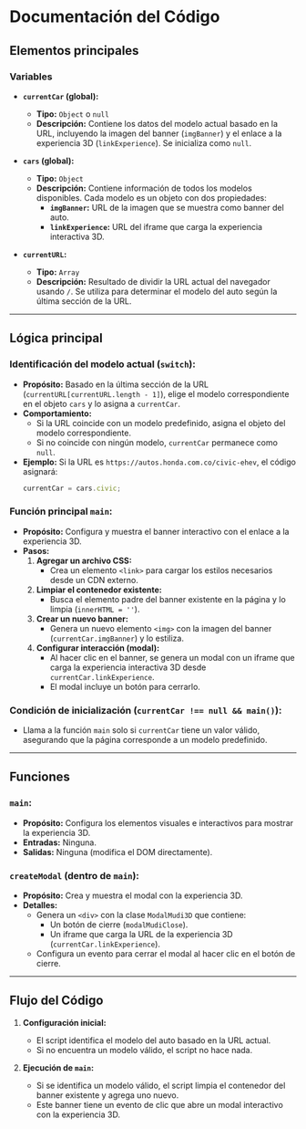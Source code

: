 
# Documentación del Código

## Elementos principales

### Variables

- **`currentCar` (global):**
  - **Tipo:** `Object` o `null`
  - **Descripción:** Contiene los datos del modelo actual basado en la URL, incluyendo la imagen del banner (`imgBanner`) y el enlace a la experiencia 3D (`linkExperience`). Se inicializa como `null`.

- **`cars` (global):**
  - **Tipo:** `Object`
  - **Descripción:** Contiene información de todos los modelos disponibles. Cada modelo es un objeto con dos propiedades:
    - **`imgBanner`:** URL de la imagen que se muestra como banner del auto.
    - **`linkExperience`:** URL del iframe que carga la experiencia interactiva 3D.

- **`currentURL`:**
  - **Tipo:** `Array`
  - **Descripción:** Resultado de dividir la URL actual del navegador usando `/`. Se utiliza para determinar el modelo del auto según la última sección de la URL.

---

## Lógica principal

### Identificación del modelo actual (`switch`):
- **Propósito:** Basado en la última sección de la URL (`currentURL[currentURL.length - 1]`), elige el modelo correspondiente en el objeto `cars` y lo asigna a `currentCar`.
- **Comportamiento:**
  - Si la URL coincide con un modelo predefinido, asigna el objeto del modelo correspondiente.
  - Si no coincide con ningún modelo, `currentCar` permanece como `null`.
- **Ejemplo:** Si la URL es `https://autos.honda.com.co/civic-ehev`, el código asignará:
  ```javascript
  currentCar = cars.civic;
  ```

### Función principal `main`:
- **Propósito:** Configura y muestra el banner interactivo con el enlace a la experiencia 3D.
- **Pasos:**
  1. **Agregar un archivo CSS:**
     - Crea un elemento `<link>` para cargar los estilos necesarios desde un CDN externo.
  2. **Limpiar el contenedor existente:**
     - Busca el elemento padre del banner existente en la página y lo limpia (`innerHTML = ''`).
  3. **Crear un nuevo banner:**
     - Genera un nuevo elemento `<img>` con la imagen del banner (`currentCar.imgBanner`) y lo estiliza.
  4. **Configurar interacción (modal):**
     - Al hacer clic en el banner, se genera un modal con un iframe que carga la experiencia interactiva 3D desde `currentCar.linkExperience`.
     - El modal incluye un botón para cerrarlo.

### Condición de inicialización (`currentCar !== null && main()`):
- Llama a la función `main` solo si `currentCar` tiene un valor válido, asegurando que la página corresponde a un modelo predefinido.

---

## Funciones

### `main`:
- **Propósito:** Configura los elementos visuales e interactivos para mostrar la experiencia 3D.
- **Entradas:** Ninguna.
- **Salidas:** Ninguna (modifica el DOM directamente).

### `createModal` (dentro de `main`):
- **Propósito:** Crea y muestra el modal con la experiencia 3D.
- **Detalles:**
  - Genera un `<div>` con la clase `ModalMudi3D` que contiene:
    - Un botón de cierre (`modalMudiClose`).
    - Un iframe que carga la URL de la experiencia 3D (`currentCar.linkExperience`).
  - Configura un evento para cerrar el modal al hacer clic en el botón de cierre.

---

## Flujo del Código

1. **Configuración inicial:**
   - El script identifica el modelo del auto basado en la URL actual.
   - Si no encuentra un modelo válido, el script no hace nada.

2. **Ejecución de `main`:**
   - Si se identifica un modelo válido, el script limpia el contenedor del banner existente y agrega uno nuevo.
   - Este banner tiene un evento de clic que abre un modal interactivo con la experiencia 3D.
